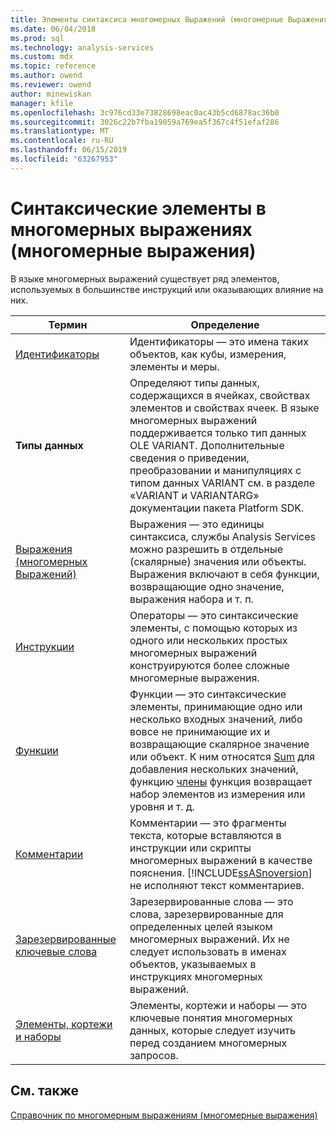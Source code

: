 ```yaml
---
title: Элементы синтаксиса многомерных Выражений (многомерные Выражения) | Документация Майкрософт
ms.date: 06/04/2018
ms.prod: sql
ms.technology: analysis-services
ms.custom: mdx
ms.topic: reference
ms.author: owend
ms.reviewer: owend
author: minewiskan
manager: kfile
ms.openlocfilehash: 3c976cd33e73828698eac0ac43b5cd6878ac36b0
ms.sourcegitcommit: 3026c22b7fba19059a769ea5f367c4f51efaf286
ms.translationtype: MT
ms.contentlocale: ru-RU
ms.lasthandoff: 06/15/2019
ms.locfileid: "63267953"
---
```

# <a name="mdx-syntax-elements-mdx"></a>Синтаксические элементы в многомерных выражениях (многомерные выражения)


  В языке многомерных выражений существует ряд элементов, используемых в большинстве инструкций или оказывающих влияние на них.  
  
|Термин|Определение|  
|----------|----------------|  
|[Идентификаторы](../mdx/identifiers-mdx.md)|Идентификаторы — это имена таких объектов, как кубы, измерения, элементы и меры.|  
|**Типы данных**|Определяют типы данных, содержащихся в ячейках, свойствах элементов и свойствах ячеек. В языке многомерных выражений поддерживается только тип данных OLE VARIANT. Дополнительные сведения о приведении, преобразовании и манипуляциях с типом данных VARIANT см. в разделе «VARIANT и VARIANTARG» документации пакета Platform SDK.|  
|[Выражения &#40;многомерных Выражений&#41;](../mdx/expressions-mdx.md)|Выражения — это единицы синтаксиса, службы Analysis Services можно разрешить в отдельные (скалярные) значения или объекты. Выражения включают в себя функции, возвращающие одно значение, выражения набора и т. п.|  
|[Инструкции](../mdx/operators-mdx-syntax.md)|Операторы — это синтаксические элементы, с помощью которых из одного или нескольких простых многомерных выражений конструируются более сложные многомерные выражения.|  
|[Функции](../mdx/functions-mdx-syntax.md)|Функции — это синтаксические элементы, принимающие одно или несколько входных значений, либо вовсе не принимающие их и возвращающие скалярное значение или объект. К ним относятся [Sum](../mdx/sum-mdx.md) для добавления нескольких значений, функцию [члены](../mdx/members-set-mdx.md) функция возвращает набор элементов из измерения или уровня и т. д.|  
|[Комментарии](../mdx/comments-mdx-syntax.md)|Комментарии — это фрагменты текста, которые вставляются в инструкции или скрипты многомерных выражений в качестве пояснения. [!INCLUDE[ssASnoversion](../includes/ssasnoversion-md.md)] не исполняют текст комментариев.|  
|[Зарезервированные ключевые слова](../mdx/reserved-keywords-mdx-syntax.md)|Зарезервированные слова — это слова, зарезервированные для определенных целей языком многомерных выражений. Их не следует использовать в именах объектов, указываемых в инструкциях многомерных выражений.|  
|[Элементы, кортежи и наборы](../analysis-services/multidimensional-models/mdx/working-with-members-tuples-and-sets-mdx.md)|Элементы, кортежи и наборы — это ключевые понятия многомерных данных, которые следует изучить перед созданием многомерных запросов.|  
  
## <a name="see-also"></a>См. также  
 [Справочник по многомерным выражениям (многомерные выражения)](../mdx/multidimensional-expressions-mdx-reference.md)  
  
  
